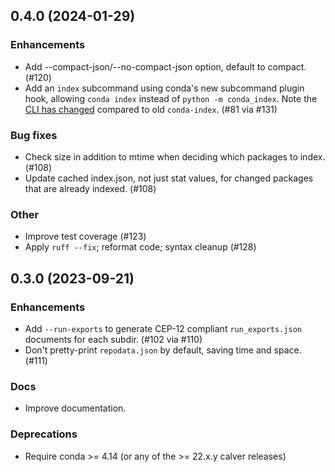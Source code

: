 ## 0.4.0 (2024-01-29)

### Enhancements

* Add --compact-json/--no-compact-json option, default to compact. (#120)
* Add an `index` subcommand using conda's new subcommand plugin hook, allowing
  `conda index` instead of `python -m conda_index`. Note the [CLI has
  changed](https://conda.github.io/conda-index/cli.html) compared to old
  `conda-index`. (#81 via #131)

### Bug fixes

* Check size in addition to mtime when deciding which packages to
  index. (#108)
* Update cached index.json, not just stat values, for
  changed packages that are already indexed. (#108)

### Other

* Improve test coverage (#123)
* Apply `ruff --fix`; reformat code; syntax cleanup (#128)

## 0.3.0 (2023-09-21)

### Enhancements

* Add `--run-exports` to generate CEP-12 compliant `run_exports.json` documents
  for each subdir. (#102 via #110)
* Don't pretty-print `repodata.json` by default, saving time and space. (#111)

### Docs

* Improve documentation.

### Deprecations

* Require conda >= 4.14 (or any of the >= 22.x.y calver releases)
